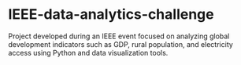 # IEEE-data-analytics-challenge
Project developed during an IEEE event focused on analyzing global development indicators such as GDP, rural population, and electricity access using Python and data visualization tools.
